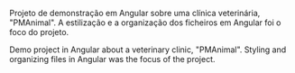 Projeto de demonstração em Angular sobre uma clínica veterinária, "PMAnimal". A estilização e a organização dos ficheiros em Angular foi o foco do projeto.

Demo project in Angular about a veterinary clinic, "PMAnimal". Styling and organizing files in Angular was the focus of the project.
